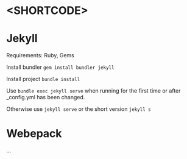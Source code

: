 # \<SHORTCODE>

# Jekyll

Requirements: Ruby, Gems

Install bundler `gem install bundler jekyll`

Install project `bundle install`

Use `bundle exec jekyll serve` when running for the first time or after _config.yml has been changed.

Otherwise use `jekyll serve` or the short version `jekyll s`

# Webepack

...